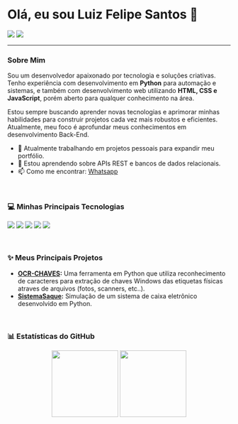 # Olá, eu sou Luiz Felipe Santos 👋

<p align="left">
  <a href="https://www.linkedin.com/in/luizfsantoss/" target="_blank"><img src="https://img.shields.io/badge/LinkedIn-0077B5?style=for-the-badge&logo=linkedin&logoColor=white" /></a>
  <a href="lfsantos.dev@gmail.com"><img src="https://img.shields.io/badge/Gmail-D14836?style=for-the-badge&logo=gmail&logoColor=white" /></a>
</p>

---

### Sobre Mim
Sou um desenvolvedor apaixonado por tecnologia e soluções criativas. Tenho experiência com desenvolvimento em **Python** para automação e sistemas, e também com desenvolvimento web utilizando **HTML, CSS e JavaScript**, porém aberto para qualquer conhecimento na área.

Estou sempre buscando aprender novas tecnologias e aprimorar minhas habilidades para construir projetos cada vez mais robustos e eficientes. Atualmente, meu foco é aprofundar meus conhecimentos em desenvolvimento Back-End.

- 🔭 Atualmente trabalhando em projetos pessoais para expandir meu portfólio.
- 🌱 Estou aprendendo sobre APIs REST e bancos de dados relacionais.
- 📫 Como me encontrar: [Whatsapp]((61)99914-4748)

<br>

### 💻 Minhas Principais Tecnologias

<p align="left">
  <img src="https://img.shields.io/badge/Python-3776AB?style=for-the-badge&logo=python&logoColor=white" />
  <img src="https://img.shields.io/badge/JavaScript-F7DF1E?style=for-the-badge&logo=javascript&logoColor=black" />
  <img src="https://img.shields.io/badge/HTML5-E34F26?style=for-the-badge&logo=html5&logoColor=white" />
  <img src="https://img.shields.io/badge/CSS3-1572B6?style=for-the-badge&logo=css3&logoColor=white" />
  <img src="https://img.shields.io/badge/GIT-E44C30?style=for-the-badge&logo=git&logoColor=white" />
</p>

<br>

### ✨ Meus Principais Projetos
- **[OCR-CHAVES](https://github.com/OGUTAO/OCR_CHAVES):** Uma ferramenta em Python que utiliza reconhecimento de caracteres para extração de chaves Windows das etiquetas físicas atraves de arquivos (fotos, scanners, etc..).
- **[SistemaSaque](https://github.com/OGUTAO/SistemaSaque):** Simulação de um sistema de caixa eletrônico desenvolvido em Python.

<br>

### 📊 Estatísticas do GitHub

<p align="center">
  <img height="150em" src="https://github-readme-stats.vercel.app/api?username=OGUTAO&show_icons=true&theme=dracula&include_all_commits=true&count_private=true"/>
  <img height="150em" src="https://github-readme-stats.vercel.app/api/top-langs/?username=OGUTAO&layout=compact&langs_count=7&theme=dracula"/>
</p>
